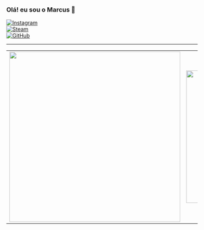 ### Olá! eu sou o Marcus 👋

[![Instagram](https://img.shields.io/badge/Instagram-%23E4405F.svg?style=for-the-badge&logo=Instagram&logoColor=white)](https://www.instagram.com/fla.marcola)  
[![Steam](https://img.shields.io/badge/steam-%23000000.svg?style=for-the-badge&logo=steam&logoColor=white)](https://steamcommunity.com/id/falseranker)  
[![GitHub](https://img.shields.io/badge/github-%23121011.svg?style=for-the-badge&logo=github&logoColor=white)](https://github.com/FalseRankerr)

---

<table>
  <tr>
    <td>
      <img src="https://github-readme-stats.vercel.app/api?username=FalseRankerr&show_icons=true&theme=radical" width="450px">
    </td>
    <td>
      <img src="https://github-readme-stats.vercel.app/api/top-langs/?username=FalseRanker&layout=compact&langs_count=6&theme=radical" width="350px">
    </td>
  </tr>
</table>
